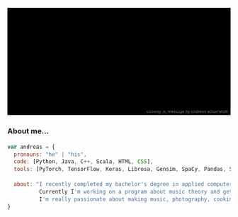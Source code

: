![conway a message](intro.gif)

### About me...

```javascript
var andreas = {
  pronouns: "he" | "his",
  code: [Python, Java, C++, Scala, HTML, CSS],
  tools: [PyTorch, TensorFlow, Keras, Librosa, Gensim, SpaCy, Pandas, Scikit-learn, Spark NLP],

  about: "I recently completed my bachelor's degree in applied computer science at HTW-Berlin.\n
          Currently I'm working on a program about music theory and get myself familiar with AI-driven art.\n
          I'm really passionate about making music, photography, cooking and have a professional medical background."
}
```
<!--gif src: https://giphy.com/catturaproduction-->
<!--<p><img src="https://media0.giphy.com/media/67SVlMfSytb5VfvD90/giphy.gif?cid=790b76114f88c47a934405f726b4c22e244398cee21575af&rid=giphy.gif" width="60"></p>-->
